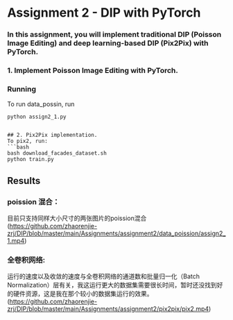 # Assignment 2 - DIP with PyTorch

### In this assignment, you will implement traditional DIP (Poisson Image Editing) and deep learning-based DIP (Pix2Pix) with PyTorch.

### 1. Implement Poisson Image Editing with PyTorch.
### Running
To run data_possin, run

```basic
python assign2_1.py
```
```

## 2. Pix2Pix implementation.
To pix2, run:
```bash
bash download_facades_dataset.sh
python train.py
```
## Results
### poission 混合：
目前只支持同样大小尺寸的两张图片的poission混合
(https://github.com/zhaorenjie-zrj/DIP/blob/master/main/Assignments/assignment2/data_poission/assign2_1.mp4)

### 全卷积网络:
运行的速度以及收敛的速度与全卷积网络的通道数和批量归一化（Batch Normalization）层有关，我这运行更大的数据集需要很长时间，暂时还没找到好的硬件资源，这是我在那个较小的数据集运行的效果。
(https://github.com/zhaorenjie-zrj/DIP/blob/master/main/Assignments/assignment2/pix2pix/pix2.mp4)

